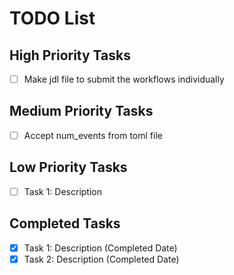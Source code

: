 # TODO List

## High Priority Tasks
- [ ] Make jdl file to submit the workflows individually


## Medium Priority Tasks
- [ ] Accept num_events from toml file
 

## Low Priority Tasks
- [ ] Task 1: Description


## Completed Tasks
- [x] Task 1: Description (Completed Date)
- [x] Task 2: Description (Completed Date)